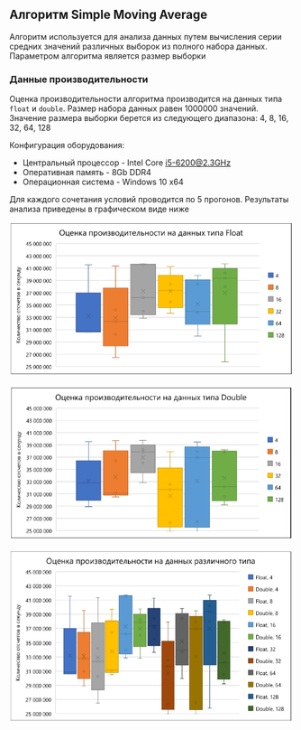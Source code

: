 
## Алгоритм Simple Moving Average

Алгоритм используется для анализа данных путем вычисления серии средних значений различных выборок из полного набора данных.
Параметром алгоритма является размер выборки

### Данные производительности

Оценка производительности алгоритма производится на данных типа `float` и `double`.
Размер набора данных равен 1000000 значений.
Значение размера выборки берется из следующего диапазона: 4, 8, 16, 32, 64, 128

Конфигурация оборудования:
* Центральный процессор - Intel Core i5-6200@2.3GHz
* Оперативная память - 8Gb DDR4
* Операционная система - Windows 10 x64

Для каждого сочетания условий проводится по 5 прогонов. Результаты анализа приведены в графическом виде ниже

![](https://github.com/TonyCooT/test_cases/blob/main/moving_average/.images/chart_float.png)

![](https://github.com/TonyCooT/test_cases/blob/main/moving_average/.images/chart_double.png)

![](https://github.com/TonyCooT/test_cases/blob/main/moving_average/.images/chart_comparison.png)
